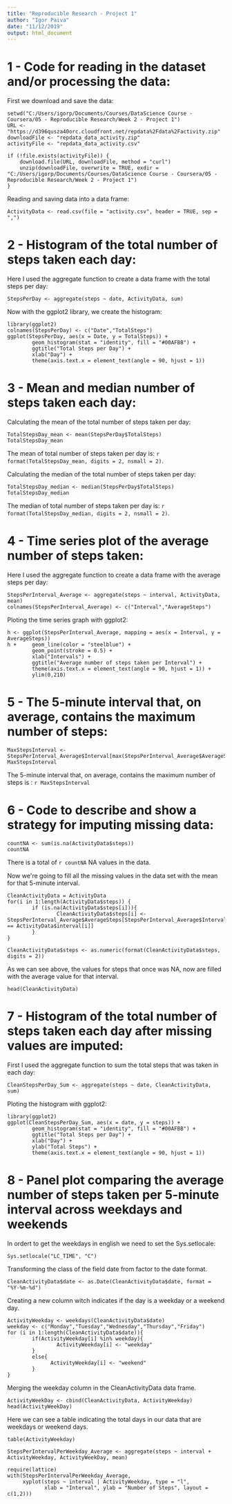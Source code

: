 ```yaml
---
title: "Reproducible Research - Project 1"
author: "Igor Paiva"
date: "11/12/2019"
output: html_document
---
```


1 - Code for reading in the dataset and/or processing the data:
===============================================================

First we download and save the data:
```{r , echo=TRUE}
setwd("C:/Users/igorp/Documents/Courses/DataScience Course - Coursera/05 - Reproducible Research/Week 2 - Project 1")
URL <- "https://d396qusza40orc.cloudfront.net/repdata%2Fdata%2Factivity.zip"
downloadFile <- "repdata_data_activity.zip"
activityFile <- "repdata_data_activity.csv"

if (!file.exists(activityFile)) {
    download.file(URL, downloadFile, method = "curl")
    unzip(downloadFile, overwrite = TRUE, exdir = "C:/Users/igorp/Documents/Courses/DataScience Course - Coursera/05 - Reproducible Research/Week 2 - Project 1")
}
```

Reading and saving data into a data frame:
```{r, echo=TRUE}
ActivityData <- read.csv(file = "activity.csv", header = TRUE, sep = ",")
```

2 - Histogram of the total number of steps taken each day:
==========================================================

Here I used the aggregate function to create a data frame with the total steps per day:
```{r}
StepsPerDay <- aggregate(steps ~ date, ActivityData, sum)
```

Now with the ggplot2 library, we create the histogram:
```{r, echo=TRUE}
library(ggplot2)
colnames(StepsPerDay) <- c("Date","TotalSteps")
ggplot(StepsPerDay, aes(x = Date, y = TotalSteps)) +
        geom_histogram(stat = "identity", fill = "#00AFBB") +
        ggtitle("Total Steps per Day") +
        xlab("Day") +
        theme(axis.text.x = element_text(angle = 90, hjust = 1))
```

3 - Mean and median number of steps taken each day:
===================================================

Calculating the mean of the total number of steps taken per day:
```{r, echo=TRUE}
TotalStepsDay_mean <- mean(StepsPerDay$TotalSteps)
TotalStepsDay_mean
```

The mean of total number of steps taken per day is: `r format(TotalStepsDay_mean, digits = 2, nsmall = 2)`.


Calculating the median of the total number of steps taken per day:
```{r, echo=TRUE}
TotalStepsDay_median <- median(StepsPerDay$TotalSteps)
TotalStepsDay_median
```

The median of total number of steps taken per day is: `r format(TotalStepsDay_median, digits = 2, nsmall = 2)`.

4 - Time series plot of the average number of steps taken:
==========================================================

Here I used the aggregate function to create a data frame with the average steps per day: 
```{r}
StepsPerInterval_Average <- aggregate(steps ~ interval, ActivityData, mean)
colnames(StepsPerInterval_Average) <- c("Interval","AverageSteps")
```

Ploting the time series graph with ggplot2:
```{r, echo=TRUE}
h <- ggplot(StepsPerInterval_Average, mapping = aes(x = Interval, y = AverageSteps))
h +     geom_line(color = "steelblue") +
        geom_point(stroke = 0.5) +
        xlab("Intervals") +
        ggtitle("Average number of steps taken per Interval") +
        theme(axis.text.x = element_text(angle = 90, hjust = 1)) +
        ylim(0,210)
```

5 - The 5-minute interval that, on average, contains the maximum number of steps:
=================================================================================

```{r, echo=TRUE}
MaxStepsInterval <- StepsPerInterval_Average$Interval[max(StepsPerInterval_Average$AverageSteps)]
MaxStepsInterval
```

The 5-minute interval that, on average, contains the maximum number of steps is :
`r MaxStepsInterval`

6 - Code to describe and show a strategy for imputing missing data:
===================================================================

```{r}
countNA <- sum(is.na(ActivityData$steps))
countNA
```

There is a total of `r countNA` NA values in the data.

Now we're going to fill all the missing values in the data set with the mean for that 5-minute interval.
```{r}
CleanActivityData = ActivityData
for(i in 1:length(ActivityData$steps)) {
        if (is.na(ActivityData$steps[i])){
                CleanActivityData$steps[i] <-                             StepsPerInterval_Average$AverageSteps[StepsPerInterval_Average$Interval == ActivityData$interval[i]]
        }
}

CleanActivityData$steps <- as.numeric(format(CleanActivityData$steps, digits = 2))
```

As we can see above, the values for steps that once was NA, now are filled with the average value for that interval.
```{r} 
head(CleanActivityData)
```

7 - Histogram of the total number of steps taken each day after missing values are imputed:
===============================================================================

First I used the aggregate function to sum the total steps that was taken in each day:
```{r, echo=TRUE}
CleanStepsPerDay_Sum <- aggregate(steps ~ date, CleanActivityData, sum)
```

Ploting the histogram with ggplot2:
```{r, echo=TRUE}
library(ggplot2)
ggplot(CleanStepsPerDay_Sum, aes(x = date, y = steps)) +
        geom_histogram(stat = "identity", fill = "#00AFBB") +
        ggtitle("Total Steps per Day") +
        xlab("Day") +
        ylab("Total Steps") +
        theme(axis.text.x = element_text(angle = 90, hjust = 1))
```

8 - Panel plot comparing the average number of steps taken per 5-minute interval across weekdays and weekends
================================================================================

In ordert to get the weekdays in english we need to set the Sys.setlocale:
```{r}
Sys.setlocale("LC_TIME", "C")
```

Transforming the class of the field date from factor to the date format.
```{r, echo=TRUE}
CleanActivityData$date <- as.Date(CleanActivityData$date, format = "%Y-%m-%d")
```

Creating a new column witch indicates if the day is a weekday or a weekend day.
```{r, echo=TRUE}
ActivityWeekday <- weekdays(CleanActivityData$date)
weekday <- c("Monday","Tuesday","Wednesday","Thursday","Friday")
for (i in 1:length(CleanActivityData$date)){
        if(ActivityWeekday[i] %in% weekday){
                ActivityWeekday[i] <- "weekday"
        }
        else{
              ActivityWeekday[i] <- "weekend"  
        }
}
```

Merging the weekday column in the CleanActivityData data frame.
```{r, echo=TRUE}
ActivityWeekDay <- cbind(CleanActivityData, ActivityWeekday)
head(ActivityWeekDay)
```

Here we can see a table indicating the total days in our data that are weekdays or weekend days.
```{r, echo=TRUE}
table(ActivityWeekday)
```

```{r, echo=TRUE}
StepsPerIntervalPerWeekday_Average <- aggregate(steps ~ interval + ActivityWeekday, ActivityWeekDay, mean)

require(lattice)
with(StepsPerIntervalPerWeekday_Average, 
     xyplot(steps ~ interval | ActivityWeekday, type = "l", 
            xlab = "Interval", ylab = "Number of Steps", layout = c(1,2)))
```
